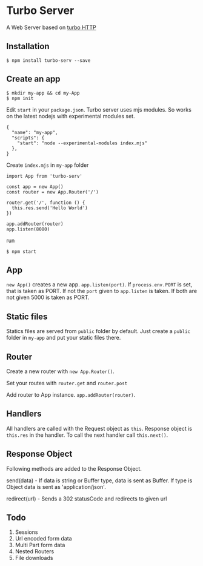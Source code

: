 # Turbo Server
A Web Server based on [turbo HTTP](https://www.npmjs.com/package/turbo-http)

## Installation

```
$ npm install turbo-serv --save
```

## Create an app

```
$ mkdir my-app && cd my-App
$ npm init
```

Edit `start` in your `package.json`. Turbo server uses mjs modules. So works on
the latest nodejs with experimental modules set.

```
{
  "name": "my-app",
  "scripts": {
    "start": "node --experimental-modules index.mjs"
  },
}
```

Create `index.mjs` in `my-app` folder
```
import App from 'turbo-serv'

const app = new App()
const router = new App.Router('/')

router.get('/', function () {
  this.res.send('Hello World')
})

app.addRouter(router)
app.listen(8080)
```

run
```
$ npm start
```

## App

`new App()` creates a new app.
`app.listen(port)`. If `process.env.PORT` is set, that is taken as PORT. If not
the `port` given to `app.listen` is taken. If both are not given 5000 is taken as PORT.

## Static files

Statics files are served from `public` folder by default. Just create a `public` folder
in `my-app` and put your static files there.

## Router

Create a new router with `new App.Router()`.

Set your routes with `router.get` and `router.post`

Add router to App instance. `app.addRouter(router)`.

## Handlers

All handlers are called with the Request object as `this`. Response object is
`this.res` in the handler. To call the next handler call `this.next()`.

## Response Object
Following methods are added to the Response Object.

send(data) - If data is string or Buffer type, data is sent as Buffer. If type is Object
data is sent as 'application/json'.

redirect(url) - Sends a 302 statusCode and redirects to given url

## Todo

1. Sessions
2. Url encoded form data
3. Multi Part form data
4. Nested Routers
5. File downloads
